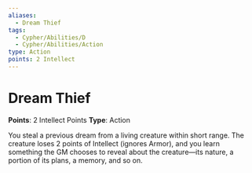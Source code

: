 ```yaml
---
aliases:
  - Dream Thief
tags:
  - Cypher/Abilities/D
  - Cypher/Abilities/Action
type: Action
points: 2 Intellect
---
```


# Dream Thief

**Points**: 2 Intellect Points
**Type**: Action

You steal a previous dream from a living creature within short range. The creature loses 2 points of Intellect (ignores Armor), and you learn something the GM chooses to reveal about the creature—its nature, a portion of its plans, a memory, and so on.
